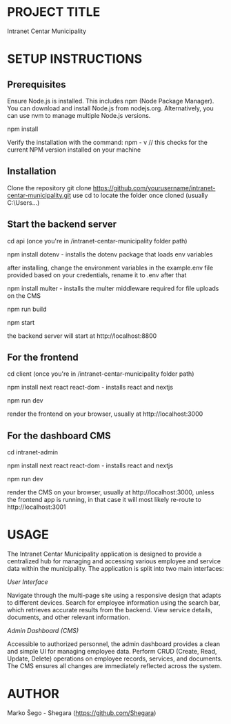
# PROJECT TITLE
Intranet Centar Municipality

# SETUP INSTRUCTIONS
## Prerequisites

Ensure Node.js is installed. This includes npm (Node Package Manager). You can download and install Node.js from nodejs.org. Alternatively, you can use nvm to manage multiple Node.js versions. 

npm install

Verify the installation with the command: npm - v  // this checks for the current NPM version installed on your machine

## Installation

Clone the repository
git clone https://github.com/yourusername/intranet-centar-municipality.git
use cd to locate the folder once cloned (usually C:\Users\...)

## Start the backend server
cd api (once you're in /intranet-centar-municipality folder path)

npm install dotenv - installs the dotenv package that loads env variables 

after installing, change the environment variables in the example.env file provided based on your credentials, rename it to .env after that 

npm install multer - installs the multer middleware required for file uploads on the CMS

npm run build

npm start

the backend server will start at http://localhost:8800

## For the frontend
cd client (once you're in /intranet-centar-municipality folder path)

npm install next react react-dom - installs react and nextjs 

npm run dev

render the frontend on your browser, usually at http://localhost:3000

## For the dashboard CMS 
cd intranet-admin

npm install next react react-dom - installs react and nextjs 

npm run dev

render the CMS on your browser, usually at http://localhost:3000, unless the frontend app is running, in that case it will most likely re-route to http://localhost:3001

# USAGE
The Intranet Centar Municipality application is designed to provide a centralized hub for managing and accessing various employee and service data within the municipality. The application is split into two main interfaces:

*User Interface*

Navigate through the multi-page site using a responsive design that adapts to different devices.
Search for employee information using the search bar, which retrieves accurate results from the backend.
View service details, documents, and other relevant information.

*Admin Dashboard (CMS)*

Accessible to authorized personnel, the admin dashboard provides a clean and simple UI for managing employee data.
Perform CRUD (Create, Read, Update, Delete) operations on employee records, services, and documents.
The CMS ensures all changes are immediately reflected across the system.

# AUTHOR
Marko Šego - Shegara (https://github.com/Shegara)



